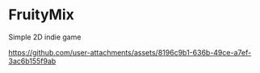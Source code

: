 # FruityMix
 Simple 2D indie game


https://github.com/user-attachments/assets/8196c9b1-636b-49ce-a7ef-3ac6b155f9ab

